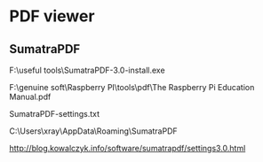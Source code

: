 # PDF viewer



## SumatraPDF  

F:\useful tools\SumatraPDF-3.0-install.exe

F:\genuine  soft\Raspberry PI\tools\pdf\The Raspberry Pi Education Manual.pdf

SumatraPDF-settings.txt


C:\Users\xray\AppData\Roaming\SumatraPDF

http://blog.kowalczyk.info/software/sumatrapdf/settings3.0.html






